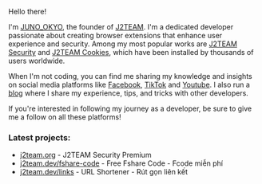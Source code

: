 Hello there!

I'm [JUNO_OKYO](https://www.facebook.com/junookyo.vn), the founder of [J2TEAM](https://www.facebook.com/J2TEAM-179034362668856). I'm a dedicated developer passionate about creating browser extensions that enhance user experience and security. Among my most popular works are [J2TEAM Security](https://chromewebstore.google.com/detail/j2team-security/hmlcjjclebjnfohgmgikjfnbmfkigocc) and [J2TEAM Cookies](https://chromewebstore.google.com/detail/j2team-cookies/okpidcojinmlaakglciglbpcpajaibco), which have been installed by thousands of users worldwide.

When I'm not coding, you can find me sharing my knowledge and insights on social media platforms like [Facebook](https://www.facebook.com/J2TEAM.ManhTuan/), [TikTok](https://www.tiktok.com/@juno_okyo) and [Youtube](https://www.youtube.com/channel/UCAwAe6QpxefpEb1R_S5EiOQ). I also run a [blog](https://www.junookyo.com/) where I share my experience, tips, and tricks with other developers.

If you're interested in following my journey as a developer, be sure to give me a follow on all these platforms!

### Latest projects:
- [j2team.org](https://j2team.org/) - J2TEAM Security Premium
- [j2team.dev/fshare-code](https://j2team.dev/fshare-code) - Free Fshare Code - Fcode miễn phí
- [j2team.dev/links](https://j2team.dev/links) - URL Shortener - Rút gọn liên kết
